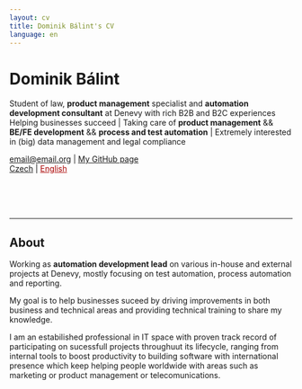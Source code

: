 ```yaml
---
layout: cv
title: Dominik Bálint's CV
language: en
---
```


<div class="fixed">

<h1>Dominik Bálint</h1>
<p>
  Student of law, <b>product management</b> specialist and <b>automation development consultant</b> at Denevy with rich B2B and B2C experiences <br>
  Helping businesses succeed | Taking care of <b>product management</b> && <b>BE/FE development</b> && <b>process and test automation</b> | Extremely interested in (big) data management and legal compliance
</p>

<div id="webaddress">
<a href="email@email.cz">email@email.org</a>
| <a href="https://github.com/Dominik-97">My GitHub page</a> <br>
<a href="index_cz.html">Czech</a>
| <a href="index.html" style="color: #AA0000;">English</a>
</div>

<div class="topcorner">
<!-- <img src="assets/Me.png" alt="Picture of me" style="width:200px;"/> -->
<div class="picture-borders picture-itself"></div>
</div>

<hr style="margin-top: 80px;">

</div>

## About

Working as **automation development lead** on various in-house and external projects at Denevy, mostly focusing on test automation, process automation and reporting. <br>

My goal is to help businesses suceed by driving improvements in both business and technical areas and providing technical training to share my knowledge.<br>

I am an estabilished professional in IT space with proven track record of participating on sucessfull projects throughuut its lifecycle, ranging from internal tools to boost productivity to building software with international presence which keep helping people worldwide with areas such as marketing or product management or telecomunications. <br>


<!-- From alpha versions to launch in the EU markets to a mature products with huge numbers of clients.

Focusing on big data, backend development (with overreach to frontend), product management, automated testing (E2E FE, Unit, Integration) and varisous consulting and training regarding agile practices, development, testing, data and data compliance and reporting (ETL) and visualize.

I have more than 5 years in both startup (SMBs) and corporate environment experience. This gave me experiences and skills in various areas to understand how to help companies with various activities ranging from business process analysis, data analysis, testing through product management to product launch and life cycle management. This all helps me to help bring improvements and success to businesses in business and inter personal way.

I have experiences from smaller companies all tha way to corporates like T-Mobile, Asseco, Renomia and Packeta. It has been extremely enriching experience which helped me to understand the current market needs and help businesses to translate them into efficient and succesfull internal activities from which the company can higly benefit.

The main areas I currently tend to focus on are automated testing, automation in general and technical training and data ETL and visualizations. In case your QA is not working as efficiently as it could, or you dont know how to visualize or consume data or automate your data streams or build your internal knowledge base? Does your product suffers from inadequte or inefficient QA processes? Has it impaired or negatively affected your product management and/or launch and delivery? Do you have problems with processes or information pipelines and getting it across various project levels but you do not know how to manage all this to release a sucesful product? There are many cases which can negatively affect your product, and a lot of it can do with QA and processes, there are many scenarios. I can help you solve these problems and help you to manage your product sucesfully.

I am a people man, so I love transfering these skill that I have learned over the year to other people through mentoring, coaching and training, so the companies can retain the added value i brought in to future to apply the improvements and solve various business and technical problems they might encounter. I love communication and connecting people, to deliver the product value. I can always find a solution to a problem, analyse it, propose solution, implement solution, implement procesess and write documentation and methodologies.

I can analyze business and QA needs and translate them into comprehensive requirements (defining new, improved and better features for new systems and apps and leading employees/managers towards a better way of handling just another day at work) which can be implemented to bring improvements and value to the business.

Liason between stakeholders and developers, translating business needs into comprehensive requirements and transparently managing product backlog and features to bring value to the business.

Interested in:

- Testing, test automation, honesty, courage, challenges, learning and teaching and writing

### Specialized in

Data analysis and visualization, development, product management, testing and training.


## Work experience
`2021-Present` __Denevy__ **Development and Testing consultant** - Full-time <br>

- Working on various in-house and external projects for companies like Renomia, Asseco and Packeta
  - Renomia - automation lead
  - Asseco - automation consultant
  - Packeta - pipelines and project consultant
- Delivering (driving) improvements in automation processes, testing automation, development and data pipelines and visualizations
- Training
- Analysis
- Documentation
- Leading internal projects (product owner) and managing automation teams as automation lead

`2018-2021` __Behavee__ **Data Consultant, Reporting Specialist** - Self-employed <br>

- Examining data, processes and technologies to evaluate the current state and reveal critical problems.
  - Design, research plans and analysis.
- Researching and making recommendations about various business cases improving data use.
- Assisting Development team to create and implement data strategies, design and build data flows and develop conceptual data models.
- Creating automated data reports and documentation.
- Maintaining data integrity and databases.

`2018-2020` __T-Mobile__ **Data Consultant** - Self-employed <br>

- Participating on the T-Mobile Czech Republic project - Data migration, testing, reporting
  - Support for migration activities during the transition period, preparation and data consolidation, data testing, reporting, handover of prepared data.
  - Data testing, data cleansing and migration tools development.
  - Designing a solution for consolidation and migration of data from local ERP systems to international solutions, designing and reviewing of transitional and to-be processes.
  - Responsibility for data preparation in the field of legal documents, plant maintenance, human resources and asset accounting.

`2017-2018` __Komerční banka__ **Customer Service Representative** - Part-time <br>

- Helping customers with complaints and questions.
- Giving customers information about products and services.
- Taking requests, and processing claims.
- Taking care of other activities to ensure smooth operation of the branch.

`2015-2017` __Sinch__ **Event technician** - Part-time <br>

- Organized, implemented, and managed events for the public or private groups.
- Planning and organization of public events.
- Setting up equipment (electrical and other).


## Education

`2017-Present`
__CEVRO Institut, Prague, Czech republic__ <br>
- `2017-2020` - Bc., field: __Corporate Law__ <br>
- `2020-Present` - Studying Mgr., field: __Corporate Law__ <br>

`2010-2017`
__Mensa Gymnázium, Prague, Czech republic__ <br>
- `2017` - Graduation. <br>

`2009-2010`
__Open Gate Boarding School, Babice u Říčan, Czech republic__ <br>


## Skills

&nbsp;
&nbsp;
&nbsp;

### Industry Knowledge

- Financial Analysis & Basic knowledge of accounting
- Business Strategy
- Business Development
- Business Analysis
- Analytical Skills
- Pivot Tables
- Shell Scripting
- Testing
- Test Automation
- Telecommunication
- Professional Writing
- Marketing
- PPC
- Design
- BDD (Gherkin)


### Interpersonal Skills

- Teamwork
- Communication
- Dedicated
- Thorough


### Tools & Technologies

- SharePoint <img alt="microsoftsharepoint" src="https://simpleicons.org/icons/microsoftsharepoint.svg" width="15px"> &nbsp;\|&nbsp; Intermediate
- Microsoft Access <img alt="microsoftaccess" src="https://simpleicons.org/icons/microsoftaccess.svg" width="15px"> &nbsp;\|&nbsp; Intermediate
- Microsoft Excel <img alt="microsoftexcel" src="https://simpleicons.org/icons/microsoftexcel.svg" width="15px"> &nbsp;\|&nbsp; Advanced
- Microsoft Power Query <img alt="microsoftpowerquery" src="https://simpleicons.org/icons/microsoft.svg" width="15px"> &nbsp;\|&nbsp; Intermediate
- Visual Basic for Applications (VBA) <img alt="visualbasicforapplications" src="https://cdn3.iconfinder.com/data/icons/flat-design-spreadsheet-set-5/24/macros-vba-512.png" width="15px"> &nbsp;\|&nbsp; Itermediate
- git <img alt="git" src="https://simpleicons.org/icons/git.svg" width="15px"> &nbsp;\|&nbsp; Advanced
- GitHub & GitLab <img alt="github" src="https://simpleicons.org/icons/github.svg" width="15px"> & <img alt="gitlab" src="https://simpleicons.org/icons/gitlab.svg" width="15px"> &nbsp;\|&nbsp; Advanced
- Tableau <img alt="tableau" src="https://simpleicons.org/icons/tableau.svg" width="15px"> &nbsp;\|&nbsp; Intermediate
- Microsoft Power BI <img alt="microsoftpowerbi" src="https://simpleicons.org/icons/powerbi.svg" width="15px"> &nbsp;\|&nbsp; Intermediate
- REST API <img alt="Rest API" src="https://img.icons8.com/ios/64/000000/api-settings.png" width="15px"> &nbsp;\|&nbsp; Intermediate, user level
- JSON, XML, YAML &nbsp;\|&nbsp; Advanced
- Selenium <img alt="selenium" src="https://img.icons8.com/wired/64/000000/selenium-test-automation.png" width="15px"> &nbsp;\|&nbsp; Advanced, in IDE
- HTML5 <img alt="html5" src="https://simpleicons.org/icons/html5.svg" width="15px"> &nbsp;\|&nbsp; Intermediate
- CSS <img alt="css3" src="https://simpleicons.org/icons/css3.svg" width="15px"> &nbsp;\|&nbsp; Intermediate
- Python <img alt="python" src="https://simpleicons.org/icons/python.svg" width="15px"> &nbsp;\|&nbsp; Novice
- MySQL <img alt="MySQL" src="https://simpleicons.org/icons/mysql.svg" width="15px"> &nbsp;\|&nbsp; Intermediate
- Markdown & Pandoc <img alt="Markdown" src="https://simpleicons.org/icons/markdown.svg" width="15px"> &nbsp;\|&nbsp; Advanced
- Terminal & Shell scripting (bash) <img alt="GNU Bash" src="https://simpleicons.org/icons/gnubash.svg" width="15px"> &nbsp;\|&nbsp; Itermediate
- LaTeX <img alt="LaTeX" src="https://simpleicons.org/icons/latex.svg" width="15px"> &nbsp;\|&nbsp; Intermediate
- Microsoft Office <img alt="Microsoft Office" src="https://simpleicons.org/icons/microsoftoffice.svg" width="15px"> &nbsp;\|&nbsp; Advanced
- Microsoft Power Automate & Integromat <img alt="Microsoft Power Automate" src="https://img.icons8.com/fluent/48/000000/microsoft-power-automate-2020.png" width="15px"> & <img alt="Integromat" src="https://images.saasworthy.com/integromat_1954_logo_1576566957_wkfxu.png" width="15px"> &nbsp;\|&nbsp; Advanced
- Google Cloud Platform (GCP) & Microsoft Azure <img alt="Google Cloud Platform" src="https://simpleicons.org/icons/googlecloud.svg" width="15px"> & <img alt="Microsoft Azure" src="https://simpleicons.org/icons/microsoftazure.svg" width="15px"> &nbsp;\|&nbsp; Novice, user level
- Google Analytics & Tag Manager <img alt="Google Analytics" src="https://simpleicons.org/icons/googleanalytics.svg" width="15px"> & <img alt="Google Tag Manager" src="https://simpleicons.org/icons/googletagmanager.svg" width="15px"> &nbsp;\|&nbsp; Intermediate
- Basic Adobe Suite <img alt="Adobe Vreative Suite" src="https://simpleicons.org/icons/adobe.svg" width="15px"> &nbsp;\|&nbsp; Novice
- BPMN & UML &nbsp;\|&nbsp; Advanced in BPMN, novice in UML
- MacOS & Windows & Linux <img alt="Apple" src="https://simpleicons.org/icons/apple.svg" width="15px"> & <img alt="Windows" src="https://simpleicons.org/icons/windows.svg" width="15px"> & <img alt="Linux" src="https://simpleicons.org/icons/linux.svg" width="15px"> &nbsp;\|&nbsp; Advanced
- Basic understanding of: R & JavaScript & Node.js <img alt="R" src="https://simpleicons.org/icons/r.svg" width="15px"> & <img alt="JavaScript" src="https://simpleicons.org/icons/javascript.svg" width="15px"> & <img alt="Node.js" src="https://simpleicons.org/icons/node-dot-js.svg" width="15px"> &nbsp;\|&nbsp; Novice

- FE:
  - JavaScript/Typescript
  - HTML5
  - CSS3
  - XPaths
- Testing
  - RobotFramework
  - Selenium
  - Cucumber
  - PlayWright
  - Gherkin
- Backend
  - Node.js
  - Python
  - Go
- Other technologies
  - MacOS
  - Linux
  - AWS, GCP
  - VMs
  - Docker
  - Markup languages - Markdown
  - LaTeX
  - Shell Scripting - Bash, ZSH
  - Make
  - SQL (MySQL, PostgreSQL)
  - APIs
- Other
  - Agile
  - Scrum
  - BPMN
  - Leadership
  - Writing
  - Design
  - Integrations
  - SAP
  - Process improvement
  - Product delivery
  - Telecomunications
  - Project delivery
  - Project coordination
  - Process management and improvement
  - Product launch
  - Testing
  - QA Lead
  - Consultion
  - COmmunication
  - Training
  - Presentation
  - Team-oriented
  - Mentoring
  - Coaching
  - Process quality improvements
  - Networking
  - Nginx
  - Pipelines Gl
  - Docker
  - API
  - VM
  - Product lifecycle management


## Languages

- Language: **Czech**
  - Native or bilingual proficiency
- Language: **English**
  - Full professional proficiency
- Language: **Spanish**
  - Elementary proficiency
- Language: **German**
  - Elementary proficiency


<!-- ### Footer

Last updated: December 2020 -->

<!-- Icons by Flaticon/Shield.io/Simpleicons if not by them, then by

https://icons8.com/icon/55497/rest-api OR found by Google Image Search, licence checked OR used Adobe Icons as part of Creative Cloud -->


